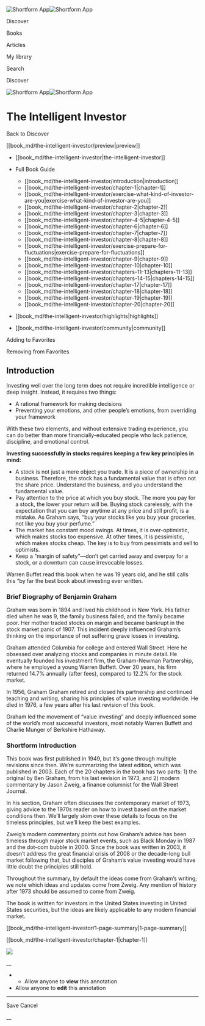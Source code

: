 ![Shortform App](/img/logo.36a2399e.svg)![Shortform App](/img/logo-dark.70c1b072.svg)

Discover

Books

Articles

My library

Search

Discover

![Shortform App](/img/logo.36a2399e.svg)![Shortform App](/img/logo-dark.70c1b072.svg)

# The Intelligent Investor

Back to Discover

[[book_md/the-intelligent-investor/preview|preview]]

  * [[book_md/the-intelligent-investor|the-intelligent-investor]]
  * Full Book Guide

    * [[book_md/the-intelligent-investor/introduction|introduction]]
    * [[book_md/the-intelligent-investor/chapter-1|chapter-1]]
    * [[book_md/the-intelligent-investor/exercise-what-kind-of-investor-are-you|exercise-what-kind-of-investor-are-you]]
    * [[book_md/the-intelligent-investor/chapter-2|chapter-2]]
    * [[book_md/the-intelligent-investor/chapter-3|chapter-3]]
    * [[book_md/the-intelligent-investor/chapter-4-5|chapter-4-5]]
    * [[book_md/the-intelligent-investor/chapter-6|chapter-6]]
    * [[book_md/the-intelligent-investor/chapter-7|chapter-7]]
    * [[book_md/the-intelligent-investor/chapter-8|chapter-8]]
    * [[book_md/the-intelligent-investor/exercise-prepare-for-fluctuations|exercise-prepare-for-fluctuations]]
    * [[book_md/the-intelligent-investor/chapter-9|chapter-9]]
    * [[book_md/the-intelligent-investor/chapter-10|chapter-10]]
    * [[book_md/the-intelligent-investor/chapters-11-13|chapters-11-13]]
    * [[book_md/the-intelligent-investor/chapters-14-15|chapters-14-15]]
    * [[book_md/the-intelligent-investor/chapter-17|chapter-17]]
    * [[book_md/the-intelligent-investor/chapter-18|chapter-18]]
    * [[book_md/the-intelligent-investor/chapter-19|chapter-19]]
    * [[book_md/the-intelligent-investor/chapter-20|chapter-20]]
  * [[book_md/the-intelligent-investor/highlights|highlights]]
  * [[book_md/the-intelligent-investor/community|community]]



Adding to Favorites 

Removing from Favorites 

## Introduction

Investing well over the long term does not require incredible intelligence or deep insight. Instead, it requires two things:

  * A rational framework for making decisions
  * Preventing your emotions, and other people’s emotions, from overriding your framework



With these two elements, and without extensive trading experience, you can do better than more financially-educated people who lack patience, discipline, and emotional control.

**Investing successfully in stocks requires keeping a few key principles in mind:**

  * A stock is not just a mere object you trade. It is a piece of ownership in a business. Therefore, the stock has a fundamental value that is often not the share price. Understand the business, and you understand the fundamental value.
  * Pay attention to the price at which you buy stock. The more you pay for a stock, the lower your return will be. Buying stock carelessly, with the expectation that you can buy anytime at any price and still profit, is a mistake. As Graham says, “buy your stocks like you buy your groceries, not like you buy your perfume.”
  * The market has constant mood swings. At times, it is over-optimistic, which makes stocks too expensive. At other times, it is pessimistic, which makes stocks cheap. The key is to buy from pessimists and sell to optimists.
  * Keep a “margin of safety”—don’t get carried away and overpay for a stock, or a downturn can cause irrevocable losses.



Warren Buffet read this book when he was 19 years old, and he still calls this “by far the best book about investing ever written.

### Brief Biography of Benjamin Graham

Graham was born in 1894 and lived his childhood in New York. His father died when he was 9, the family business failed, and the family became poor. Her mother traded stocks on margin and became bankrupt in the stock market panic of 1907. This incident deeply influenced Graham’s thinking on the importance of not suffering grave losses in investing.

Graham attended Columbia for college and entered Wall Street. Here he obsessed over analyzing stocks and companies in minute detail. He eventually founded his investment firm, the Graham-Newman Partnership, where he employed a young Warren Buffett. Over 20 years, his firm returned 14.7% annually (after fees), compared to 12.2% for the stock market.

In 1956, Graham Graham retired and closed his partnership and continued teaching and writing, sharing his principles of value investing worldwide. He died in 1976, a few years after his last revision of this book.

Graham led the movement of “value investing” and deeply influenced some of the world’s most successful investors, most notably Warren Buffett and Charlie Munger of Berkshire Hathaway.

### Shortform Introduction

This book was first published in 1949, but it’s gone through multiple revisions since then. We’re summarizing the latest edition, which was published in 2003. Each of the 20 chapters in the book has two parts: 1) the original by Ben Graham, from his last revision in 1973, and 2) modern commentary by Jason Zweig, a finance columnist for the Wall Street Journal.

In his section, Graham often discusses the contemporary market of 1973, giving advice to the 1970s reader on how to invest based on the market conditions then. We’ll largely skim over these details to focus on the timeless principles, but we’ll keep the best examples.

Zweig’s modern commentary points out how Graham’s advice has been timeless through major stock market events, such as Black Monday in 1987 and the dot-com bubble in 2000. Since the book was written in 2003, it doesn’t address the great financial crisis of 2008 or the decade-long bull market following that, but disciples of Graham’s value investing would have little doubt the principles still hold.

Throughout the summary, by default the ideas come from Graham’s writing; we note which ideas and updates come from Zweig. Any mention of history after 1973 should be assumed to come from Zweig.

The book is written for investors in the United States investing in United States securities, but the ideas are likely applicable to any modern financial market.

[[book_md/the-intelligent-investor/1-page-summary|1-page-summary]]

[[book_md/the-intelligent-investor/chapter-1|chapter-1]]

![](https://bat.bing.com/action/0?ti=56018282&Ver=2&mid=af524c17-1bc8-43de-9290-0bed919f3c73&sid=1711133063fa11eebdec89a8b8ae3bbc&vid=171147a063fa11eea7440fcfeb230d96&vids=0&msclkid=N&pi=0&lg=en-US&sw=800&sh=600&sc=24&nwd=1&tl=Shortform%20%7C%20Book&p=https%3A%2F%2Fwww.shortform.com%2Fapp%2Fbook%2Fthe-intelligent-investor%2Fintroduction&r=&lt=423&evt=pageLoad&sv=1&rn=886357)

__

  *   * Allow anyone to **view** this annotation
  * Allow anyone to **edit** this annotation



* * *

Save Cancel

__



